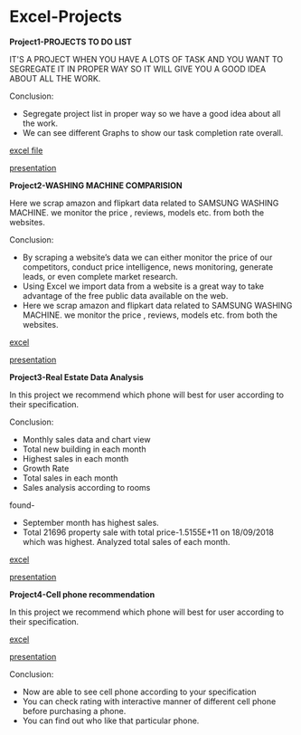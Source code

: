 # Excel-Projects
**Project1-PROJECTS TO DO LIST**

IT'S A PROJECT WHEN YOU HAVE A LOTS OF TASK AND YOU WANT TO SEGREGATE IT IN PROPER WAY SO IT WILL GIVE YOU A GOOD IDEA ABOUT ALL THE WORK.

Conclusion:
- Segregate project list in proper way so we have a good idea about all the work.
- We can see different Graphs to show our task completion rate overall.

[excel file](https://github.com/khushiyadav2022/Excel-Projects/blob/3d8c4320ba41e8598b77408af2b3e34589c15425/module1%20project1.xlsx)

[presentation](https://github.com/khushiyadav2022/Excel-Projects/blob/3d8c4320ba41e8598b77408af2b3e34589c15425/module1%20project1%20ppt.pdf)

**Project2-WASHING MACHINE COMPARISION**

Here we scrap amazon and flipkart data related to SAMSUNG WASHING MACHINE. we monitor the price , reviews, models etc. from both the websites.

Conclusion:
- By scraping a website’s data we can either monitor the price of our competitors, conduct price intelligence, news monitoring, generate leads, or even complete market research.
- Using Excel we import data from a website is a great way to take advantage of the free public data available on the web. 
- Here we scrap amazon and flipkart data related to SAMSUNG WASHING MACHINE. we monitor the price , reviews, models etc. from both the websites.

[excel](https://github.com/khushiyadav2022/Excel-Projects/blob/8261fbc39a7e75f11a2b21f12e61d81c0878c7a8/module1%20project2%20-%20Copy.xlsx)

[presentation](https://github.com/khushiyadav2022/Excel-Projects/blob/8261fbc39a7e75f11a2b21f12e61d81c0878c7a8/module1%20project2.pdf)

**Project3-Real Estate Data Analysis**

In this project we recommend which phone will best for user according to their specification.

Conclusion:
- Monthly sales data and chart view
- Total new building in each month
- Highest sales in each month
- Growth Rate
- Total sales in each month
- Sales analysis according to rooms

found-
- September month has highest sales.
- Total 21696 property sale with total price-1.5155E+11 on 18/09/2018 which was highest.
Analyzed total sales of each month.

[excel](https://github.com/khushiyadav2022/Excel-Projects/blob/7e1267f36d7805d9d47fcbbc7428852aedd7f40e/module1project3.zip)

[presentation](https://github.com/khushiyadav2022/Excel-Projects/blob/7e1267f36d7805d9d47fcbbc7428852aedd7f40e/module1project3.pdf)

**Project4-Cell phone recommendation**

In this project we recommend which phone will best for user according to their specification.

[excel](https://github.com/khushiyadav2022/Excel-Projects/blob/7e1267f36d7805d9d47fcbbc7428852aedd7f40e/module1project4.xlsx)

[presentation](https://github.com/khushiyadav2022/Excel-Projects/blob/7e1267f36d7805d9d47fcbbc7428852aedd7f40e/module1project4.pdf)

Conclusion:
- Now are able to see cell phone according to your specification
- You can check rating with interactive manner of different cell phone before purchasing a phone.
- You can find out who like that particular phone.
